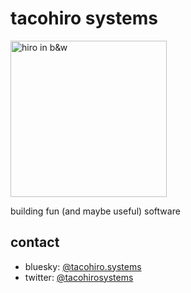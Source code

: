 # tacohiro systems

<img src="https://www.tacohiro.systems/ceo.webp" height="250" alt="hiro in b&w">

building fun (and maybe useful) software

## contact

- bluesky: [@tacohiro.systems](https://bsky.app/profile/tacohiro.systems)
- twitter: [@tacohirosystems](https://twitter.com/tacohirosystems)
